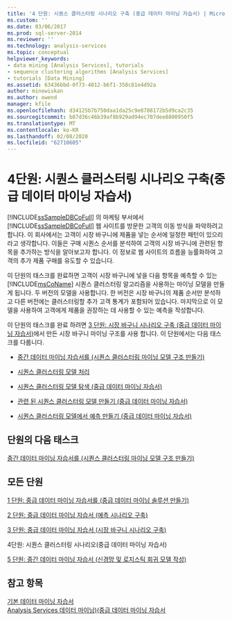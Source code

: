 ```yaml
---
title: '4 단원: 시퀀스 클러스터링 시나리오 구축 (중급 데이터 마이닝 자습서) | Microsoft Docs'
ms.custom: ''
ms.date: 03/06/2017
ms.prod: sql-server-2014
ms.reviewer: ''
ms.technology: analysis-services
ms.topic: conceptual
helpviewer_keywords:
- data mining [Analysis Services], tutorials
- sequence clustering algorithms [Analysis Services]
- tutorials [Data Mining]
ms.assetid: 63436bbd-0f73-4012-b6f1-358c81e4d92a
author: minewiskan
ms.author: owend
manager: kfile
ms.openlocfilehash: d34125b7b750daa1da25c9e8788172b5d9ca2c35
ms.sourcegitcommit: b87d36c46b39af8b929ad94ec707dee8800950f5
ms.translationtype: MT
ms.contentlocale: ko-KR
ms.lasthandoff: 02/08/2020
ms.locfileid: "62710605"
---
```

# <a name="lesson-4-building-a-sequence-clustering-scenario-intermediate-data-mining-tutorial"></a>4단원: 시퀀스 클러스터링 시나리오 구축(중급 데이터 마이닝 자습서)
  
  [!INCLUDE[ssSampleDBCoFull](../includes/sssampledbcofull-md.md)] 의 마케팅 부서에서 [!INCLUDE[ssSampleDBCoFull](../includes/sssampledbcofull-md.md)] 웹 사이트를 방문한 고객의 이동 방식을 파악하려고 합니다. 이 회사에서는 고객이 시장 바구니에 제품을 넣는 순서에 일정한 패턴이 있으리라고 생각합니다. 이들은 구매 시퀀스 순서를 분석하여 고객의 시장 바구니에 관련된 항목을 추가하는 방식을 알아보고자 합니다. 이 정보로 웹 사이트의 흐름을 능률화하여 고객의 추가 제품 구매를 유도할 수 있습니다.  
  
 이 단원의 태스크를 완료하면 고객이 시장 바구니에 넣을 다음 항목을 예측할 수 있는 [!INCLUDE[msCoName](../includes/msconame-md.md)] 시퀀스 클러스터링 알고리즘을 사용하는 마이닝 모델을 만들게 됩니다. 두 버전의 모델을 사용합니다. 한 버전은 시장 바구니의 제품 순서만 분석하고 다른 버전에는 클러스터링할 추가 고객 통계가 포함되어 있습니다. 마지막으로 이 모델을 사용하여 고객에게 제품을 권장하는 데 사용할 수 있는 예측을 작성합니다.  
  
 이 단원의 태스크를 완료 하려면 [3 단원: 시장 바구니 시나리오 구축 &#40;중급 데이터 마이닝 자습서&#41;](../../2014/tutorials/lesson-3-building-a-market-basket-scenario-intermediate-data-mining-tutorial.md)에서 만든 시장 바구니 마이닝 구조를 사용 합니다. 이 단원에서는 다음 태스크를 다룹니다.  
  
-   [중간 데이터 마이닝 자습서를 &#40;시퀀스 클러스터링 마이닝 모델 구조 만들기&#41;](../../2014/tutorials/create-sequence-clustering-mining-model-intermediate-data-mining.md)  
  
-   [시퀀스 클러스터링 모델 처리](../../2014/tutorials/processing-the-sequence-clustering-model.md)  
  
-   [시퀀스 클러스터링 모델 탐색 &#40;중급 데이터 마이닝 자습서&#41;](../../2014/tutorials/exploring-the-sequence-clustering-model-intermediate-data-mining-tutorial.md)  
  
-   [관련 된 시퀀스 클러스터링 모델 만들기 &#40;중급 데이터 마이닝 자습서&#41;](../../2014/tutorials/creating-a-related-sequence-clustering-model-intermediate-data-mining-tutorial.md)  
  
-   [시퀀스 클러스터링 모델에서 예측 만들기 &#40;중급 데이터 마이닝 자습서&#41;](../../2014/tutorials/create-predictions-on-model-intermediate-data-mining-tutorial.md)  
  
## <a name="next-task-in-lesson"></a>단원의 다음 태스크  
 [중간 데이터 마이닝 자습서를 &#40;시퀀스 클러스터링 마이닝 모델 구조 만들기&#41;](../../2014/tutorials/create-sequence-clustering-mining-model-intermediate-data-mining.md)  
  
## <a name="all-lessons"></a>모든 단원  
 [1 단원: 중급 데이터 마이닝 자습서를 &#40;중급 데이터 마이닝 솔루션 만들기&#41;](../../2014/tutorials/lesson-1-create-solution-intermediate-data-mining-tutorial.md)  
  
 [2 단원: 중급 데이터 마이닝 자습서 &#40;예측 시나리오 구축&#41;](../../2014/tutorials/lesson-2-building-a-forecasting-scenario-intermediate-data-mining-tutorial.md)  
  
 [3 단원: 중급 데이터 마이닝 자습서 &#40;시장 바구니 시나리오 구축&#41;](../../2014/tutorials/lesson-3-building-a-market-basket-scenario-intermediate-data-mining-tutorial.md)  
  
 4단원: 시퀀스 클러스터링 시나리오(중급 데이터 마이닝 자습서)  
  
 [5 단원: 중간 데이터 마이닝 자습서 &#40;신경망 및 로지스틱 회귀 모델 작성&#41;](../../2014/tutorials/lesson-5-build-models-intermediate-data-mining-tutorial.md)  
  
## <a name="see-also"></a>참고 항목  
 [기본 데이터 마이닝 자습서](../../2014/tutorials/basic-data-mining-tutorial.md)   
 [Analysis Services 데이터 마이닝&#41;&#40;중급 데이터 마이닝 자습서](../../2014/tutorials/intermediate-data-mining-tutorial-analysis-services-data-mining.md)  
  
  
